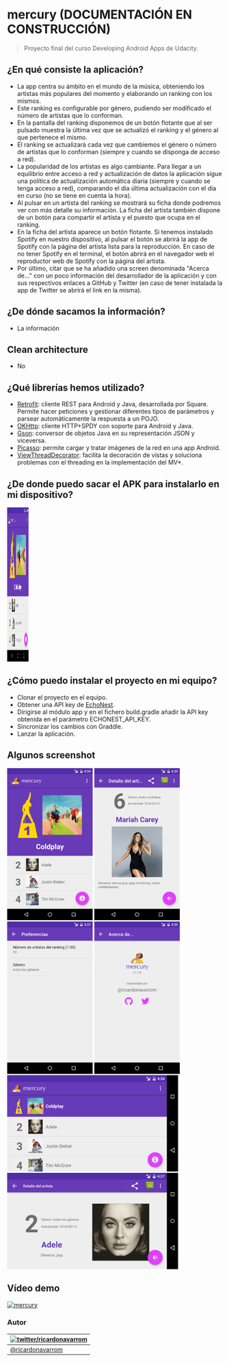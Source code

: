 mercury (DOCUMENTACIÓN EN CONSTRUCCIÓN)
======================

> Proyecto final del curso Developing Android Apps de Udacity.

## ¿En qué consiste la aplicación?
- La app centra su ámbito en el mundo de la música, obteniendo los artistas más populares del momento y elaborando un ranking con los mismos.
- Este ranking es configurable por género, pudiendo ser modificado el número de artistas que lo conforman.
- En la pantalla del ranking disponemos de un botón flotante que al ser pulsado muestra la última vez que se actualizó el ranking y el género al que pertenece el mismo.
- El ranking se actualizará cada vez que cambiemos el género o número de artistas que lo conforman (siempre y cuando se disponga de acceso a red).
- La popularidad de los artistas es algo cambiante. Para llegar a un equilibrio entre acceso a red y actualización de datos la aplicación sigue una política de actualización automática diaria (siempre y cuando se tenga acceso a red), comparando el día última actualización con el día en curso (no se tiene en cuenta la hora).
- Al pulsar en un artista del ranking se mostrará su ficha donde podremos ver con más detalle su información. La ficha del artista también dispone de un botón para compartir el artista y el puesto que ocupa en el ranking.
- En la ficha del artista aparece un botón flotante. Si tenemos instalado Spotify en nuestro dispositivo, al pulsar el botón se abrirá la app de Spotify con la página del artista lista para la reproducción. En caso de no tener Spotify en el terminal, el botón abrirá en el navegador web el reproductor web de Spotify con la página del artista.
- Por último, citar que se ha añadido una screen denominada "Acerca de..." con un poco información del desarrollador de la aplicación y con sus respectivos enlaces a GitHub y Twitter (en caso de tener instalada la app de Twitter se abrirá el link en la misma).

## ¿De dónde sacamos la información?
- La información 

## Clean architecture 
- No

## ¿Qué librerías hemos utilizado?
- <a href="http://square.github.io/retrofit" target="_blank">Retrofit</a>: cliente REST para Android y Java, desarrollada por Square. Permite hacer peticiones y gestionar diferentes tipos de parámetros y parsear automáticamente la respuesta a un POJO.
- <a href="http://square.github.io/okhttp" target="_blank">OKHttp</a>: cliente HTTP+SPDY con soporte para Android y Java.
- <a href="https://github.com/google/gson" target="_blank">Gson</a>: conversor de objetos Java en su representación JSON y viceversa.
- <a href="http://square.github.io/picasso" target="_blank">Picasso</a>: permite cargar y tratar imágenes de la red en una app Android.
- <a href="https://github.com/PaNaVTEC/ViewThreadDecorator" target="_blank">ViewThreadDecorator</a>: facilita la decoración de vistas y soluciona problemas con el threading en la implementación del MV*.

## ¿De donde puedo sacar el APK para instalarlo en mi dispositivo?
<a href="https://github.com/ricardonavarrom/mercury/blob/master/mercury.apk?raw=true" target="_blank"><img src="https://github.com/ricardonavarrom/mercury/blob/master/doc/screenshot1.png" alt="download mercury" width="50" height="360px"/></a>

## ¿Cómo puedo instalar el proyecto en mi equipo?
- Clonar el proyecto en el equipo.
- Obtener una API key de <a href="https://developer.echonest.com/account/register" target="_blank">EchoNest</a>.
- Dirigirse al módulo app y en el fichero build.gradle añadir la API key obtenida en el parámetro ECHONEST_API_KEY.
- Sincronizar los cambios con Graddle.
- Lanzar la aplicación.

## Algunos screenshot
<img src="https://github.com/ricardonavarrom/mercury/blob/master/doc/screenshot1.png" width="200px" />
<img src="https://github.com/ricardonavarrom/mercury/blob/master/doc/screenshot2.png" width="200px" />
<img src="https://github.com/ricardonavarrom/mercury/blob/master/doc/screenshot3.png" width="200px" />
<img src="https://github.com/ricardonavarrom/mercury/blob/master/doc/screenshot4.png" width="200px" />
<img src="https://github.com/ricardonavarrom/mercury/blob/master/doc/screenshot5.png" width="400px" />
<img src="https://github.com/ricardonavarrom/mercury/blob/master/doc/screenshot6.png" width="400px" />

## Vídeo demo
<a href="http://www.youtube.com/watch?feature=player_embedded&v=hhVmuRycZME" target="_blank"><img src="http://img.youtube.com/vi/hhVmuRycZME/0.jpg" alt="mercury" width="400px" height="300px"/></a>

### Autor
| [![twitter/ricardonavarrom](https://avatars3.githubusercontent.com/u/2845589?v=3&s=70)](https://twitter.com/ricardonavarrom "Follow @ricardonavarrom on Twitter") |
|---|
| [@ricardonavarrom](https://twitter.com/ricardonavarrom) |